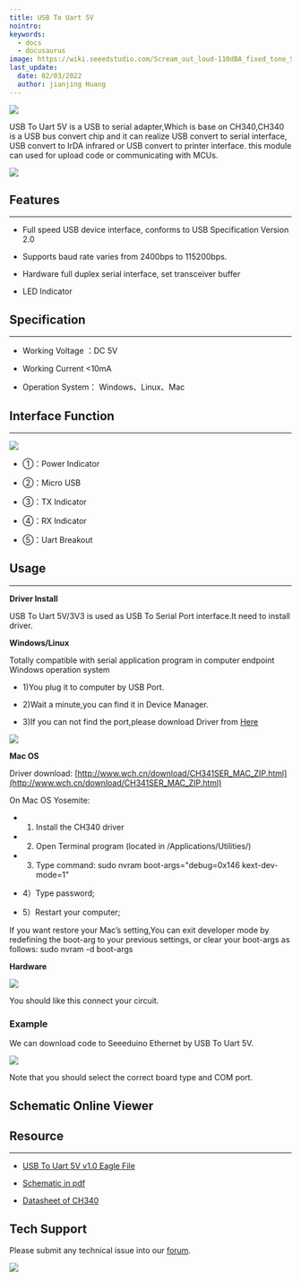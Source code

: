 ```yaml
---
title: USB To Uart 5V
nointro:
keywords:
  - docs
  - docusaurus
image: https://wiki.seeedstudio.com/Scream_out_loud-110dBA_fixed_tone_Siren/
last_update:
  date: 02/03/2022
  author: jianjing Huang
---
```

<!-- ---
name: USB To Uart 5V
category: Essentials
bzurl: https://www.seeedstudio.com/USB-To-Uart-5V-p-1833.html
oldwikiname:  USB To Uart 5V
prodimagename:  USB_To_Uart_5V_photo.jpg
surveyurl: https://www.research.net/r/USB_To_Uart_5V
sku:  103990051
--- -->
![](https://files.seeedstudio.com/wiki/USB_To_Uart_5V/img/USB_To_Uart_5V_photo.jpg)

USB To Uart 5V  is a USB to serial adapter,Which is base on CH340,CH340 is a USB bus convert chip and it can realize USB convert to serial interface, USB convert to
IrDA infrared or USB convert to printer interface. this module can used for upload code or communicating with MCUs.

[![](https://files.seeedstudio.com/wiki/Seeed-WiKi/docs/images/300px-Get_One_Now_Banner-ragular.png)](https://www.seeedstudio.com/USB-To-Uart-5V-p-1833.html)

## Features

---

* Full speed USB device interface, conforms to USB Specification Version 2.0

* Supports baud rate varies from 2400bps to 115200bps.

* Hardware full duplex serial interface, set transceiver buffer

* LED Indicator

## Specification

---

* Working Voltage ：DC 5V

* Working Current &lt;10mA

* Operation System： Windows、Linux、Mac

## Interface Function

---
![](https://files.seeedstudio.com/wiki/USB_To_Uart_5V/img/USB_To_Uart_5v_interface.jpg)

* ①：Power Indicator
* ②：Micro USB

* ③：TX Indicator

* ④：RX Indicator
* ⑤：Uart Breakout

## Usage

---
**Driver Install**

USB To Uart 5V/3V3 is used as USB To Serial Port interface.It need to install driver.

**Windows/Linux**

Totally compatible with serial application program in computer endpoint Windows operation system

* 1)You plug it to computer by USB Port.

* 2)Wait a  minute,you can find it in Device Manager.

* 3)If you can not find the port,please download Driver from [Here](http://wch-ic.com/download/list.asp?id=127)

![](https://files.seeedstudio.com/wiki/USB_To_Uart_5V/img/CH340_Driver.jpg)

**Mac OS**

Driver download:  [http://www.wch.cn/download/CH341SER_MAC_ZIP.html](http://www.wch.cn/download/CH341SER_MAC_ZIP.html)

On Mac OS Yosemite:

* 1) Install the CH340 driver

* 2) Open Terminal program (located in /Applications/Utilities/)

* 3) Type command: sudo nvram boot-args="debug=0x146 kext-dev-mode=1"

* 4）Type password;

* 5）Restart your computer;

If you want restore your Mac’s setting,You can exit developer mode by redefining the boot-arg to your previous settings, or clear your boot-args as follows:  sudo nvram -d boot-args

**Hardware**

![](https://files.seeedstudio.com/wiki/USB_To_Uart_5V/img/USB_To_Uart_Download.jpg)

You should like this connect your circuit.

### Example

We can download code to Seeeduino Ethernet by USB To Uart 5V.

![](https://files.seeedstudio.com/wiki/USB_To_Uart_5V/img/USB_To_Uart_5V_Usage.jpg)

Note that you should select the correct board type and COM port.

## Schematic Online Viewer

<div className="altium-ecad-viewer" data-project-src="res/USB_To_Uart_5V_Eagle.zip" style={{borderRadius: '0px 0px 4px 4px', height: 500, borderStyle: 'solid', borderWidth: 1, borderColor: 'rgb(241, 241, 241)', overflow: 'hidden', maxWidth: 1280, maxHeight: 700, boxSizing: 'border-box'}}>
</div>

## Resource

---

* [USB To Uart 5V v1.0 Eagle File](https://files.seeedstudio.com/wiki/USB_To_Uart_3V3/res/USB_To_Uart_5V_Eagle.zip)

* [Schematic in pdf](https://files.seeedstudio.com/wiki/USB_To_Uart_3V3/res/USB_To_Uart_5V_v1.0_SCH.pdf)

* [Datasheet of CH340](https://files.seeedstudio.com/wiki/USB_To_Uart_3V3/res/CH340DS1_EN.PDF)

## Tech Support

Please submit any technical issue into our [forum](https://forum.seeedstudio.com/). <br />
<p style={{textAlign: 'center'}}><a href="https://www.seeedstudio.com/act-4.html?utm_source=wiki&utm_medium=wikibanner&utm_campaign=newproducts" target="_blank"><img src="https://files.seeedstudio.com/wiki/Wiki_Banner/new_product.jpg" /></a></p>
